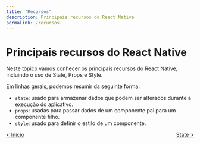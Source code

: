 ```yaml
---
title: "Recursos"
description: Principais recursos do React Native
permalink: /recursos
---
```

<!-- # Índice da aula
2.1. [Exemplos de uso](axios/exemplos-de-uso.md)  
2.2. [Uso no projeto Times-Jogadores](axios/uso-times-jogadores.md)  -->

# Principais recursos do React Native

Neste tópico vamos conhecer os principais recursos do React Native, incluindo o uso de State, Props e Style.

Em linhas gerais, podemos resumir da seguinte forma:
* `state`: usado para armazenar dados que podem ser alterados durante a execução do aplicativo.
* `props`: usadas para passar dados de um componente pai para um componente filho. 
* `style`: usado para definir o estilo de um componente.


<span style="display: flex; justify-content: space-between;"><span>[&lt; Início](./ "Início")</span> <span>[State &gt;](recursos/state.html "Próximo")</span></span>
